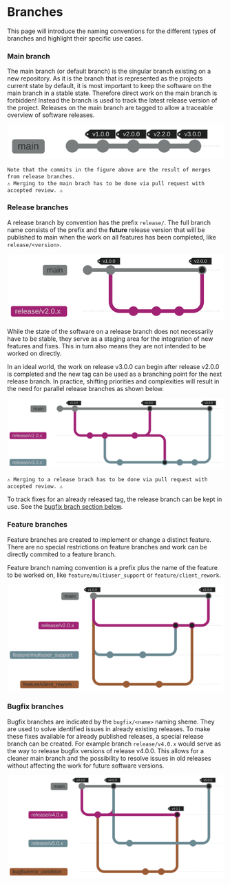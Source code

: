 # Branches

This page will introduce the naming conventions for the different types of branches and highlight their specific use cases.

### Main branch

The main branch (or default branch) is the singular branch existing on a new repository.
As it is the branch that is represented as the projects current state by default, it is most important to keep the software on the main branch in a stable state. Therefore direct work on the main branch is forbidden! Instead the branch is used to track the latest release version of the project.
Releases on the main branch are tagged to allow a traceable overview of software releases.

![image](images/main.svg)

    Note that the commits in the figure above are the result of merges from release branches.
    ⚠️ Merging to the main brach has to be done via pull request with accepted review. ⚠️

### Release branches

A release branch by convention has the prefix `release/`. The full branch name consists of the prefix and the **future** release version that will be published to main when the work on all features has been completed, like `release/<version>`.

![image](images/release.svg)

While the state of the software on a release branch does not necessarily have to be stable, they serve as a staging area for the integration of new features and fixes. This in turn also means they are not intended to be worked on directly.

In an ideal world, the work on release v3.0.0 can begin after release v2.0.0 is completed and the new tag can be used as a branching point for the next release branch. In practice, shifting priorities and complexities will result in the need for parallel release branches as shown below.

![image](images/release_adv.svg)

    ⚠️ Merging to a release brach has to be done via pull request with accepted review. ⚠️

To track fixes for an already released tag, the release branch can be kept in use. See the [bugfix brach section below](#bugfix-branches).

### Feature branches

Feature branches are created to implement or change a distinct feature. There are no special restrictions on feature branches and work can be directly commited to a feature branch.

Feature branch naming convention is a prefix plus the name of the feature to be worked on, like `feature/multiuser_support` or `feature/client_rework`.

![image](images/feature.svg)

### Bugfix branches

Bugfix branches are indicated by the `bugfix/<name>` naming sheme. They are used to solve identified issues in already existing releases.
To make these fixes available for already published releases, a special release branch can be created. For example branch `release/v4.0.x` would serve as the way to release bugfix versions of release v4.0.0.
This allows for a cleaner main branch and the possibility to resolve issues in old releases without affecting the work for future software versions.

![image](images/bugfix.svg)
